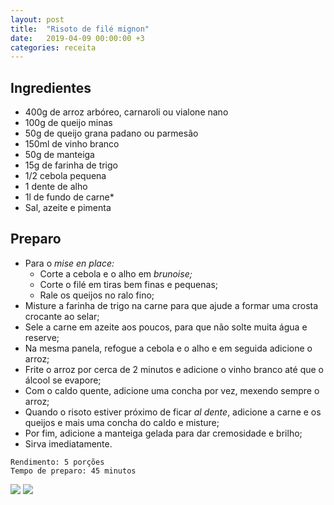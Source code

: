 ```yaml
---
layout: post
title:  "Risoto de filé mignon"
date:   2019-04-09 00:00:00 +3
categories: receita
---
```


## Ingredientes

- 400g de arroz arbóreo, carnaroli ou vialone nano
- 100g de queijo minas
- 50g de queijo grana padano ou parmesão
- 150ml de vinho branco
- 50g de manteiga
- 15g de farinha de trigo
- 1/2 cebola pequena
- 1 dente de alho
- 1l de fundo de carne*
- Sal, azeite e pimenta

## Preparo

- Para o *mise en place:*
    - Corte a cebola e o alho em *brunoise;*
    - Corte o filé em tiras bem finas e pequenas;
    - Rale os queijos no ralo fino;
- Misture a farinha de trigo na carne para que ajude a formar uma crosta crocante ao selar;
- Sele a carne em azeite aos poucos, para que não solte muita água e reserve;
- Na mesma panela, refogue a cebola e o alho e em seguida adicione o arroz;
- Frite o arroz por cerca de 2 minutos e adicione o vinho branco até que o álcool se evapore;
- Com o caldo quente, adicione uma concha por vez, mexendo sempre o arroz;
- Quando o risoto estiver próximo de ficar *al dente*, adicione a carne e os queijos e mais uma concha do caldo e misture;
- Por fim, adicione a manteiga gelada para dar cremosidade e brilho;
- Sirva imediatamente.

```
Rendimento: 5 porções
Tempo de preparo: 45 minutos
```

![](/blogmangiare/assets/images/10_01.jpg)
![](/blogmangiare/assets/images/10_02.jpg)
